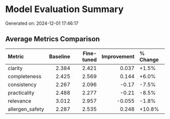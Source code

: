 # Model Evaluation Summary

Generated on: 2024-12-01 17:46:17

## Average Metrics Comparison

| Metric          |   Baseline |   Fine-tuned |   Improvement | % Change   |
|:----------------|-----------:|-------------:|--------------:|:-----------|
| clarity         |      2.384 |        2.421 |         0.037 | +1.5%      |
| completeness    |      2.425 |        2.569 |         0.144 | +6.0%      |
| consistency     |      2.267 |        2.096 |        -0.17  | -7.5%      |
| practicality    |      2.488 |        2.277 |        -0.21  | -8.5%      |
| relevance       |      3.012 |        2.957 |        -0.055 | -1.8%      |
| allergen_safety |      2.287 |        2.535 |         0.248 | +10.8%     |

